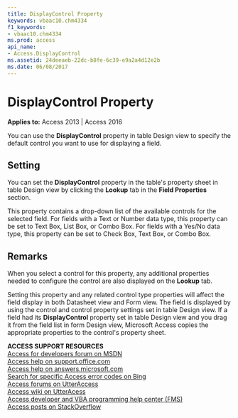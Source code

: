 ```yaml
---
title: DisplayControl Property
keywords: vbaac10.chm4334
f1_keywords:
- vbaac10.chm4334
ms.prod: access
api_name:
- Access.DisplayControl
ms.assetid: 24deeaeb-22dc-b8fe-6c39-e9a2a4d12e2b
ms.date: 06/08/2017
---
```



# DisplayControl Property

  

**Applies to:** Access 2013 | Access 2016

You can use the  **DisplayControl** property in table Design view to specify the default control you want to use for displaying a field.


## Setting

You can set the  **DisplayControl** property in the table's property sheet in table Design view by clicking the **Lookup** tab in the **Field Properties** section.

This property contains a drop-down list of the available controls for the selected field. For fields with a Text or Number data type, this property can be set to Text Box, List Box, or Combo Box. For fields with a Yes/No data type, this property can be set to Check Box, Text Box, or Combo Box.


## Remarks

When you select a control for this property, any additional properties needed to configure the control are also displayed on the  **Lookup** tab.

Setting this property and any related control type properties will affect the field display in both Datasheet view and Form view. The field is displayed by using the control and control property settings set in table Design view. If a field had its  **DisplayControl** property set in table Design view and you drag it from the field list in form Design view, Microsoft Access copies the appropriate properties to the control's property sheet.

 **ACCESS SUPPORT RESOURCES**<br>
[Access for developers forum on MSDN](https://social.msdn.microsoft.com/Forums/office/en-US/home?forum=accessdev)<br>
[Access help on support.office.com](https://support.office.com/search/results?query=Access)<br>
[Access help on answers.microsoft.com](http://answers.microsoft.com/en-us/office/forum/access?page=1&tab=question&status=all&auth=1)<br>
[Search for specific Access error codes on Bing](http://www.bing.com/)<br>
[Access forums on UtterAccess](http://www.utteraccess.com/forum/index.php?act=idx)<br>
[Access wiki on UtterAcess](http://www.utteraccess.com/forum/index.php?act=idx)<br>
[Access developer and VBA programming help center (FMS)](http://www.fmsinc.com/MicrosoftAccess/developer/)<br>
[Access posts on StackOverflow](http://stackoverflow.com/questions/tagged/ms-access)

